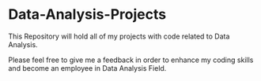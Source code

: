 # Data-Analysis-Projects
This Repository will hold all of my projects with code related to Data Analysis.

Please feel free to give me a feedback in order to enhance my coding skills and become an employee in Data Analysis Field.
